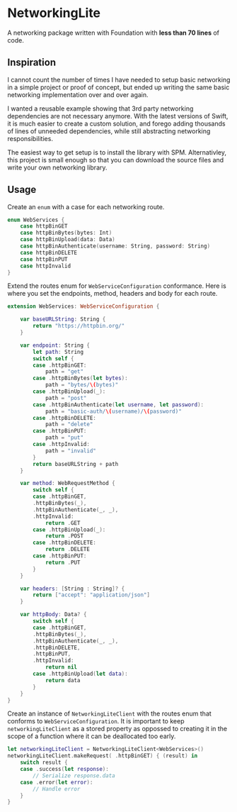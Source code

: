 # NetworkingLite

A networking package written with Foundation with **less than 70 lines** of code.

## Inspiration

I cannot count the number of times I have needed to setup basic networking in a simple project or proof of concept, but ended up writing the same basic networking implementation over and over again.

I wanted a reusable example showing that 3rd party networking dependencies are not necessary anymore. With the latest versions of Swift, it is much easier to create a custom solution, and forego adding thousands of lines of unneeded dependencies, while still abstracting networking responsibilities.

The easiest way to get setup is to install the library with SPM. Alternativley, this project is small enough so that you can download the source files and write your own networking library.

## Usage

Create an `enum` with a case for each networking route.
```swift
enum WebServices {
    case httpBinGET
    case httpBinBytes(bytes: Int)
    case httpBinUpload(data: Data)
    case httpBinAuthenticate(username: String, password: String)
    case httpBinDELETE
    case httpBinPUT
    case httpInvalid
}
```

Extend the routes enum for `WebServiceConfiguration` conformance. Here is where you set the endpoints, method, headers and body for each route.
```swift
extension WebServices: WebServiceConfiguration {

    var baseURLString: String {
        return "https://httpbin.org/"
    }

    var endpoint: String {
        let path: String
        switch self {
        case .httpBinGET:
            path = "get"
        case .httpBinBytes(let bytes):
            path = "bytes/\(bytes)"
        case .httpBinUpload(_):
            path = "post"
        case .httpBinAuthenticate(let username, let password):
            path = "basic-auth/\(username)/\(password)"
        case .httpBinDELETE:
            path = "delete"
        case .httpBinPUT:
            path = "put"
        case .httpInvalid:
            path = "invalid"
        }
        return baseURLString + path
    }

    var method: WebRequestMethod {
        switch self {
        case .httpBinGET,
        .httpBinBytes(_),
        .httpBinAuthenticate(_, _),
        .httpInvalid:
            return .GET
        case .httpBinUpload(_):
            return .POST
        case .httpBinDELETE:
            return .DELETE
        case .httpBinPUT:
            return .PUT
        }
    }

    var headers: [String : String]? {
        return ["accept": "application/json"]
    }

    var httpBody: Data? {
        switch self {
        case .httpBinGET,
        .httpBinBytes(_),
        .httpBinAuthenticate(_, _),
        .httpBinDELETE,
        .httpBinPUT,
        .httpInvalid:
            return nil
        case .httpBinUpload(let data):
            return data
        }
    }
}
```
Create an instance of `NetworkingLiteClient` with the routes enum that conforms to `WebServiceConfiguration`. It is important to keep `networkingLiteClient` as a stored property as oppossed to creating it in the scope of a function where it can be deallocated too early.
```swift
let networkingLiteClient = NetworkingLiteClient<WebServices>()
networkingLiteClient.makeRequest( .httpBinGET) { (result) in
    switch result {
    case .success(let response):
        // Serialize response.data
    case .error(let error):
        // Handle error
    }
}
```
